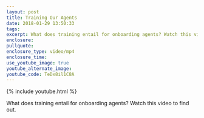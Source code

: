```yaml
---
layout: post
title: Training Our Agents
date: 2018-01-29 13:50:33
tags:
excerpt: What does training entail for onboarding agents? Watch this video to find out.
enclosure:
pullquote:
enclosure_type: video/mp4
enclosure_time:
use_youtube_image: true
youtube_alternate_image:
youtube_code: TeDx8il1C8A
---
```



{% include youtube.html %}

What does training entail for onboarding agents? Watch this video to find out.
